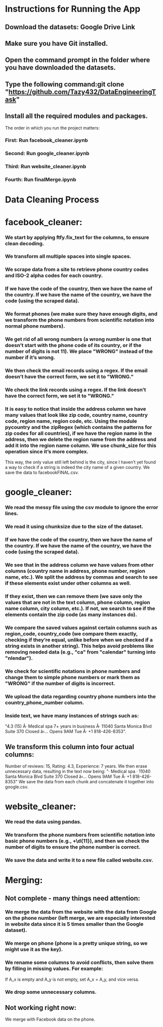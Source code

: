 
# Instructions for Running the App
## Download the datasets: Google Drive Link
## Make sure you have Git installed.
## Open the command prompt in the folder where you have downloaded the datasets.
## Type the following command:git clone "https://github.com/Tazy432/DataEngineeringTask"
## Install all the required modules and packages.


The order in which you run the project matters:
### First: Run facebook_cleaner.ipynb
### Second: Run google_cleaner.ipynb
### Third: Run website_cleaner.ipynb
### Fourth: Run finalMerge.ipynb
# Data Cleaning Process
# facebook_cleaner:
### We start by applying ftfy.fix_text for the columns, to ensure clean decoding.
### We transform all multiple spaces into single spaces.
### We scrape data from a site to retrieve phone country codes and ISO-2 alpha codes for each country.
### If we have the code of the country, then we have the name of the country. If we have the name of the country, we have the code (using the scraped data).
### We format phones (we make sure they have enough digits, and we transform the phone numbers from scientific notation into normal phone numbers).
### We get rid of all wrong numbers (a wrong number is one that doesn’t start with the phone code of its country, or if the number of digits is not 11). We place "WRONG" instead of the number if it’s wrong.
### We then check the email records using a regex. If the email doesn’t have the correct form, we set it to "WRONG."
### We check the link records using a regex. If the link doesn’t have the correct form, we set it to "WRONG."
### It is easy to notice that inside the address column we have many values that look like zip code, country name, country code, region name, region code, etc. Using the module pycountry and the zipRegex (which contains the patterns for zip codes for all countries), if we have the region name in the address, then we delete the region name from the address and add it into the region name column. We use chunk_size for this operation since it’s more complex.
This way, the only value still left behind is the city, since I haven’t yet found a way to check if a string is indeed the city name of a given country.
We save the data to facebookFINAL.csv.
# google_cleaner:
### We read the messy file using the csv module to ignore the error lines.
### We read it using chunksize due to the size of the dataset.
### If we have the code of the country, then we have the name of the country. If we have the name of the country, we have the code (using the scraped data).
### We see that in the address column we have values from other columns (country name in address, phone number, region name, etc.). We split the address by commas and search to see if these elements exist under other columns as well.
### If they exist, then we can remove them (we save only the values that are not in the text column, phone column, region name column, city column, etc.). If not, we search to see if the elements contain the zip code (as many instances do).
### We compare the saved values against certain columns such as region_code, country_code (we compare them exactly, checking if they’re equal, unlike before when we checked if a string exists in another string). This helps avoid problems like removing needed data (e.g., "ca" from "calendar" turning into "nlendar").
### We check for scientific notations in phone numbers and change them to simple phone numbers or mark them as "WRONG" if the number of digits is incorrect.
### We upload the data regarding country phone numbers into the country_phone_number column.
### Inside text, we have many instances of strings such as:
"4.3 (15) Â· Medical spa 7+ years in business Â· 11040 Santa Monica Blvd Suite 370 Closed â‹… Opens 9AM Tue Â· +1 818-426-8353".
## We transform this column into four actual columns:
Number of reviews: 15,
Rating: 4.3,
Experience: 7 years.
We then erase unnecessary data, resulting in the text now being:
"· Medical spa · 11040 Santa Monica Blvd Suite 370 Closed â‹… Opens 9AM Tue Â· +1 818-426-8353"
We save the data from each chunk and concatenate it together into google.csv.
# website_cleaner:
### We read the data using pandas.
### We transform the phone numbers from scientific notation into basic phone numbers (e.g., \+\d{11}), and then we check the number of digits to ensure the phone number is correct.
### We save the data and write it to a new file called website.csv.
# Merging:
## Not complete - many things need attention:
### We merge the data from the website with the data from Google on the phone number (left merge, we are especially interested in website data since it is 5 times smaller than the Google dataset).
### We merge on phone (phone is a pretty unique string, so we might use it as the key).
### We rename some columns to avoid conflicts, then solve them by filling in missing values. For example:
If A_x is empty and A_y is not empty, set A_x = A_y, and vice versa.
### We drop some unnecessary columns.
## Not working right now:
We merge with Facebook data on the phone.
